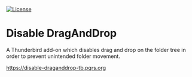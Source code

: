 [![License](https://img.shields.io/badge/license-Public%20Domain-blue.svg)](https://github.com/pqrs-org/disable-draganddrop-tb/blob/master/LICENSE.md)

# Disable DragAndDrop

A Thunderbird add-on which disables drag and drop on the folder tree in order to prevent unintended folder movement.

<https://disable-draganddrop-tb.pqrs.org>
